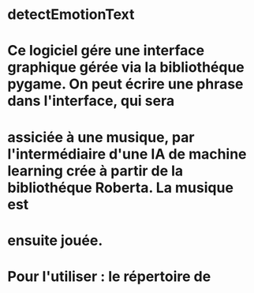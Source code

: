 # detectEmotionText
# 
# Ce logiciel gére une interface graphique gérée via la bibliothéque pygame. On peut écrire une phrase dans l'interface, qui sera 
# assiciée à une musique, par l'intermédiaire d'une IA de machine learning crée à partir de la bibliothéque Roberta. La musique est
# ensuite jouée.
# Pour l'utiliser : le répertoire de 

